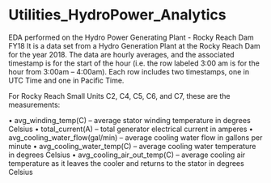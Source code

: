 # Utilities_HydroPower_Analytics
EDA performed on the Hydro Power Generating Plant - Rocky Reach Dam FY18
It is a data set from a Hydro Generation Plant at the Rocky Reach Dam for the year 2018.
The data are hourly averages, and the associated timestamp is for the start of the hour (i.e. the
row labeled 3:00 am is for the hour from 3:00am – 4:00am). Each row includes two timestamps,
one in UTC Time and one in Pacific Time.

For Rocky Reach Small Units C2, C4, C5, C6, and C7, these are the measurements:

• avg_winding_temp(C) – average stator winding temperature in degrees Celsius
• total_current(A) – total generator electrical current in amperes
• avg_cooling_water_flow(gal/min) – average cooling water flow in gallons per minute
• avg_cooling_water_temp(C) – average cooling water temperature in degrees Celsius
• avg_cooling_air_out_temp(C) – average cooling air temperature as it leaves the cooler and returns to the stator in degrees Celsius
